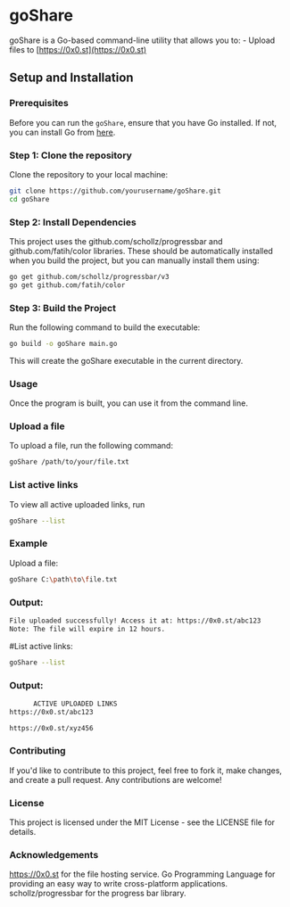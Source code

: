 # goShare

goShare is a Go-based command-line utility that allows you to:  - Upload files to [https://0x0.st](https://0x0.st)

## Setup and Installation

### Prerequisites

Before you can run the `goShare`, ensure that you have Go installed. If not, you can install Go from [here](https://golang.org/doc/install).

### Step 1: Clone the repository

Clone the repository to your local machine:

```bash
git clone https://github.com/yourusername/goShare.git
cd goShare
```

### Step 2: Install Dependencies
This project uses the github.com/schollz/progressbar and github.com/fatih/color libraries. These should be automatically installed when you build the project, but you can manually install them using:

```bash
go get github.com/schollz/progressbar/v3
go get github.com/fatih/color
```
### Step 3: Build the Project
Run the following command to build the executable:

```bash
go build -o goShare main.go
```
This will create the goShare executable in the current directory.

### Usage
Once the program is built, you can use it from the command line.

### Upload a file
To upload a file, run the following command:

```bash
goShare /path/to/your/file.txt
```

### List active links
To view all active uploaded links, run

```bash
goShare --list
```
### Example
Upload a file:

```bash
goShare C:\path\to\file.txt
```

### Output:
 ```bash
File uploaded successfully! Access it at: https://0x0.st/abc123
Note: The file will expire in 12 hours.
```

#List active links:

```bash
goShare --list
```

### Output:

```bash
      ACTIVE UPLOADED LINKS
https://0x0.st/abc123

https://0x0.st/xyz456
```

### Contributing
If you'd like to contribute to this project, feel free to fork it, make changes, and create a pull request. Any contributions are welcome!

### License
This project is licensed under the MIT License - see the LICENSE file for details.

### Acknowledgements
https://0x0.st for the file hosting service.
Go Programming Language for providing an easy way to write cross-platform applications.
schollz/progressbar for the progress bar library.
